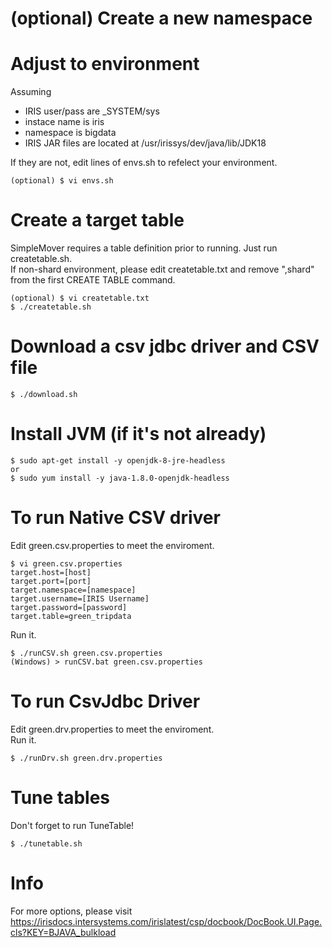 # (optional) Create a new namespace
# Adjust to environment
Assuming 
- IRIS user/pass are _SYSTEM/sys
- instace name is iris
- namespace is bigdata
- IRIS JAR files are located at /usr/irissys/dev/java/lib/JDK18

If they are not, edit lines of envs.sh to refelect your environment.  
```
(optional) $ vi envs.sh
```
# Create a target table
SimpleMover requires a table definition prior to running.  Just run createtable.sh.  
If non-shard environment, please edit createtable.txt and remove ",shard" from the first CREATE TABLE command.

```
(optional) $ vi createtable.txt
$ ./createtable.sh
```

# Download a csv jdbc driver and CSV file
```
$ ./download.sh
```
# Install JVM (if it's not already)
```
$ sudo apt-get install -y openjdk-8-jre-headless  
or  
$ sudo yum install -y java-1.8.0-openjdk-headless
```
# To run Native CSV driver
Edit green.csv.properties to meet the enviroment.
```
$ vi green.csv.properties
target.host=[host]  
target.port=[port]  
target.namespace=[namespace]  
target.username=[IRIS Username]  
target.password=[password]  
target.table=green_tripdata
```

Run it.  
```
$ ./runCSV.sh green.csv.properties
(Windows) > runCSV.bat green.csv.properties
```
# To run CsvJdbc Driver
Edit green.drv.properties to meet the enviroment.  
Run it.  
```
$ ./runDrv.sh green.drv.properties
```
# Tune tables
Don't forget to run TuneTable!
```
$ ./tunetable.sh
```


# Info
For more options, please visit   
https://irisdocs.intersystems.com/irislatest/csp/docbook/DocBook.UI.Page.cls?KEY=BJAVA_bulkload
